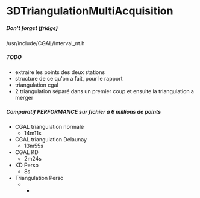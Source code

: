 # 3DTriangulationMultiAcquisition



##### Don't forget (fridge)
/usr/include/CGAL/Interval_nt.h


##### TODO
* extraire les points des deux stations
* structure de ce qu'on a fait, pour le rapport
* triangulation cgal
* 2 triangulation séparé dans un premier coup et ensuite la triangulation a merger

##### Comparatif PERFORMANCE sur fichier à 6 millions de points
* CGAL triangulation normale
  * 14m11s
* CGAL triangulation Delaunay
  * 13m55s
* CGAL KD
  * 2m24s
* KD Perso
  * 8s
* Triangulation Perso
  * -

